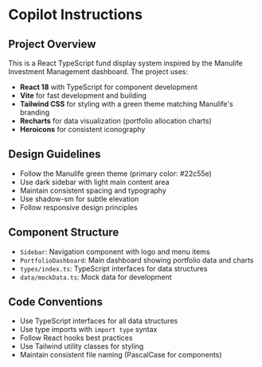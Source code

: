 # Copilot Instructions

<!-- Use this file to provide workspace-specific custom instructions to Copilot. For more details, visit https://code.visualstudio.com/docs/copilot/copilot-customization#_use-a-githubcopilotinstructionsmd-file -->

## Project Overview
This is a React TypeScript fund display system inspired by the Manulife Investment Management dashboard. The project uses:

- **React 18** with TypeScript for component development
- **Vite** for fast development and building
- **Tailwind CSS** for styling with a green theme matching Manulife's branding
- **Recharts** for data visualization (portfolio allocation charts)
- **Heroicons** for consistent iconography

## Design Guidelines
- Follow the Manulife green theme (primary color: #22c55e)
- Use dark sidebar with light main content area
- Maintain consistent spacing and typography
- Use shadow-sm for subtle elevation
- Follow responsive design principles

## Component Structure
- `Sidebar`: Navigation component with logo and menu items
- `PortfolioDashboard`: Main dashboard showing portfolio data and charts
- `types/index.ts`: TypeScript interfaces for data structures
- `data/mockData.ts`: Mock data for development

## Code Conventions
- Use TypeScript interfaces for all data structures
- Use type imports with `import type` syntax
- Follow React hooks best practices
- Use Tailwind utility classes for styling
- Maintain consistent file naming (PascalCase for components)
